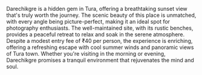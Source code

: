 Darechikgre is a hidden gem in Tura, offering a breathtaking sunset view that's truly worth the journey. The scenic beauty of this place is unmatched, with every angle being picture-perfect, making it an ideal spot for photography enthusiasts. The well-maintained site, with its rustic benches, provides a peaceful retreat to relax and soak in the serene atmosphere. Despite a modest entry fee of ₹40 per person, the experience is enriching, offering a refreshing escape with cool summer winds and panoramic views of Tura town. Whether you're visiting in the morning or evening, Darechikgre promises a tranquil environment that rejuvenates the mind and soul.